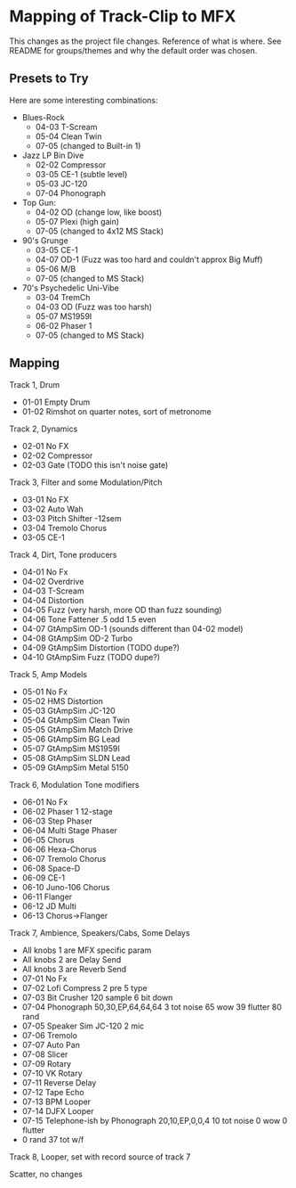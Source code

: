 # Mapping of Track-Clip to MFX
This changes as the project file changes.
Reference of what is where.
See README for groups/themes and why the default order was chosen.


## Presets to Try
Here are some interesting combinations:
* Blues-Rock
	* 04-03 T-Scream
	* 05-04 Clean Twin
	* 07-05 (changed to Built-in 1)
* Jazz LP Bin Dive
	* 02-02 Compressor
	* 03-05 CE-1 (subtle level)
	* 05-03 JC-120
	* 07-04 Phonograph
* Top Gun:
	* 04-02 OD (change low, like boost)
	* 05-07 Plexi (high gain)
	* 07-05 (changed to 4x12 MS Stack)
* 90's Grunge
	* 03-05 CE-1
	* 04-07 OD-1 (Fuzz was too hard and couldn't approx Big Muff)
	* 05-06 M/B
	* 07-05 (changed to MS Stack)
* 70's Psychedelic Uni-Vibe
	* 03-04 TremCh
	* 04-03 OD (Fuzz was too harsh)
	* 05-07 MS1959I
	* 06-02 Phaser 1
	* 07-05 (changed to MS Stack)


## Mapping

Track 1, Drum
* 01-01 Empty Drum
* 01-02 Rimshot on quarter notes, sort of metronome

Track 2, Dynamics
* 02-01 No FX
* 02-02 Compressor
* 02-03 Gate (TODO this isn't noise gate)

Track 3, Filter and some Modulation/Pitch
* 03-01 No FX
* 03-02 Auto Wah
* 03-03 Pitch Shifter -12sem
* 03-04 Tremolo Chorus
* 03-05 CE-1

Track 4, Dirt, Tone producers
* 04-01 No Fx
* 04-02 Overdrive
* 04-03 T-Scream
* 04-04 Distortion
* 04-05 Fuzz (very harsh, more OD than fuzz sounding)
* 04-06 Tone Fattener .5 odd 1.5 even
* 04-07 GtAmpSim OD-1 (sounds different than 04-02 model)
* 04-08 GtAmpSim OD-2 Turbo
* 04-09 GtAmpSim Distortion (TODO dupe?)
* 04-10 GtAmpSim Fuzz (TODO dupe?)

Track 5, Amp Models
* 05-01 No Fx
* 05-02 HMS Distortion
* 05-03 GtAmpSim JC-120
* 05-04 GtAmpSim Clean Twin
* 05-05 GtAmpSim Match Drive
* 05-06 GtAmpSim BG Lead
* 05-07 GtAmpSim MS1959I
* 05-08 GtAmpSim SLDN Lead
* 05-09 GtAmpSim Metal 5150

Track 6, Modulation Tone modifiers
* 06-01 No Fx
* 06-02 Phaser 1 12-stage
* 06-03 Step Phaser
* 06-04 Multi Stage Phaser
* 06-05 Chorus
* 06-06 Hexa-Chorus
* 06-07 Tremolo Chorus
* 06-08 Space-D
* 06-09 CE-1
* 06-10 Juno-106 Chorus
* 06-11 Flanger
* 06-12 JD Multi
* 06-13 Chorus->Flanger

Track 7, Ambience, Speakers/Cabs, Some Delays
* All knobs 1 are MFX specific param
* All knobs 2 are Delay Send
* All knobs 3 are Reverb Send
* 07-01 No Fx
* 07-02 Lofi Compress 2 pre 5 type
* 07-03 Bit Crusher 120 sample 6 bit down
* 07-04 Phonograph 50,30,EP,64,64,64 3 tot noise 65 wow 39 flutter 80 rand
* 07-05 Speaker Sim JC-120 2 mic
* 07-06 Tremolo
* 07-07 Auto Pan
* 07-08 Slicer
* 07-09 Rotary
* 07-10 VK Rotary
* 07-11 Reverse Delay
* 07-12 Tape Echo
* 07-13 BPM Looper
* 07-14 DJFX Looper
* 07-15 Telephone-ish by Phonograph 20,10,EP,0,0,4 10 tot noise 0 wow 0 flutter 
* 0 rand 37 tot w/f

Track 8, Looper, set with record source of track 7

Scatter, no changes
